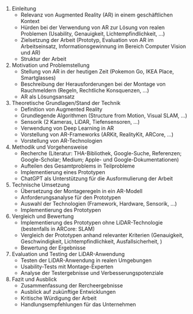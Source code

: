 1. Einleitung
   - Relevanz von Augmented Reality (AR) in einem geschäftlichen Kontext
   - Hürden bei der Verwendung von AR zur Lösung von realen Problemen (Usability, Genauigkeit, Lichtempfindlichkeit, ...)
   - Zielsetzung der Arbeit (Prototyp, Evaluation von AR im Arbeitseinsatz, Informationsgewinnung im Bereich Computer Vision und AR)
   - Struktur der Arbeit
1. Motivation und Problemstellung
   - Stellung von AR in der heutigen Zeit (Pokemon Go, IKEA Place, Smartglasses)
   - Beschreibung der Herausforderungen bei der Montage von Rauchmeldern (Regeln, Rechtliche Konsquenzen, ...)
   - AR als Lösungsansatz
1. Theoretische Grundlagen/Stand der Technik
   - Definition von Augmented Reality
   - Grundlegende Algorithmen (Structure from Motion, Visual SLAM, ...)
   - Sensorik (2 Kameras, LiDAR, Tiefensensoren, ...)
   - Verwendung von Deep Learning in AR
   - Vorstellung von AR-Frameworks (ARKit, RealityKit, ARCore, ...)
   - Vorstellung von AR-Technologien
1. Methodik und Vorgehensweise
   - Recherche (Literatur: THA-Bibliothek, Google-Suche, Referenzen; Google-Scholar; Medium; Apple- und Google-Dokumentationen)
   - Aufteilen des Gesamtproblems in Teilprobleme
   - Implementierung eines Prototypen
   - ChatGPT als Unterstützung für die Ausformulierung der Arbeit 
1. Technische Umsetzung
   - Übersetzung der Montageregeln in ein AR-Modell
   - Anforderungsanalyse für den Prototypen
   - Auswahl der Technologien (Framework, Hardware, Sensorik, ...)
   - Implementierung des Prototypen
1. Vergleich und Bewertung
   - Implementierung des Prototypen ohne LiDAR-Technologie (bestenfalls in ARCore: SLAM)
   - Vergleich der Prototypen anhand relevanter Kriterien (Genauigkeit, Geschwindigkeit, Lichtempfindlichkeit, Ausfallsicherheit, )
   - Bewertung der Ergebnisse
1. Evaluation und Testing der LiDAR-Anwendung
   - Testen der LiDAR-Anwendung in realen Umgebungen
   - Usability-Tests mit Montage-Experten
   - Analyse der Testergebnisse und Verbesserungspotenziale
1. Fazit und Ausblick
   - Zusammenfassung der Rercheergebnisse
   - Ausblick auf zukünftige Entwicklungen
   - Kritische Würdigung der Arbeit
   - Handlungsempfehlungen für das Unternehmen